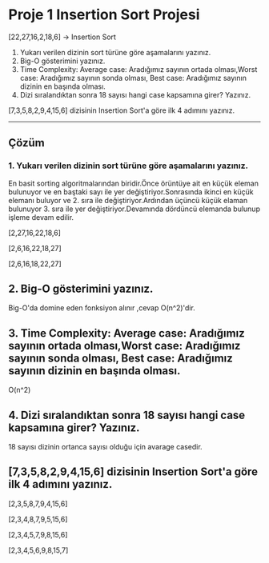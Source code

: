 # Proje 1 Insertion Sort Projesi

[22,27,16,2,18,6] -> Insertion Sort

1. Yukarı verilen dizinin sort türüne göre aşamalarını yazınız.
2. Big-O gösterimini yazınız.
3. Time Complexity: Average case: Aradığımız sayının ortada olması,Worst case: Aradığımız sayının sonda olması, Best case: Aradığımız sayının dizinin en başında olması.
4. Dizi sıralandıktan sonra 18 sayısı hangi case kapsamına girer? Yazınız.

[7,3,5,8,2,9,4,15,6] dizisinin Insertion Sort'a göre ilk 4 adımını yazınız.

---

## Çözüm

### 1. Yukarı verilen dizinin sort türüne göre aşamalarını yazınız.

En basit sorting algoritmalarından biridir.Önce örüntüye ait en küçük eleman bulunuyor ve en baştaki sayı ile yer değiştiriyor.Sonrasında ikinci en küçük elemanı buluyor ve 2. sıra ile değiştiriyor.Ardından üçüncü küçük elaman bulunuyor 3. sıra ile yer değiştiriyor.Devamında dördüncü elemanda bulunup işleme devam edilir.

[2,27,16,22,18,6]

[2,6,16,22,18,27]

[2,6,16,18,22,27]

## 2. Big-O gösterimini yazınız.

Big-O'da domine eden fonksiyon alınır ,cevap O(n^2)'dir.

## 3. Time Complexity: Average case: Aradığımız sayının ortada olması,Worst case: Aradığımız sayının sonda olması, Best case: Aradığımız sayının dizinin en başında olması.

O(n^2)

## 4. Dizi sıralandıktan sonra 18 sayısı hangi case kapsamına girer? Yazınız.

18 sayısı dizinin ortanca sayısı olduğu için avarage casedir.

## [7,3,5,8,2,9,4,15,6] dizisinin Insertion Sort'a göre ilk 4 adımını yazınız.

[2,3,5,8,7,9,4,15,6]

[2,3,4,8,7,9,5,15,6]

[2,3,4,5,7,9,8,15,6]

[2,3,4,5,6,9,8,15,7]
